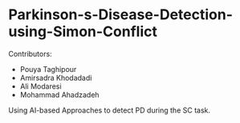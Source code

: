 # Parkinson-s-Disease-Detection-using-Simon-Conflict
Contributors:
* Pouya Taghipour
* Amirsadra Khodadadi
* Ali Modaresi
* Mohammad Ahadzadeh

Using AI-based Approaches to detect PD during the SC task.
